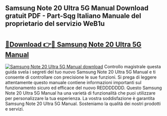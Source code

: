 ## Samsung Note 20 Ultra 5G Manual Download gratuit PDF - Part-Sqg Italiano Manuale del proprietario del servizio WeB1u

# <h2><a href="http://dfb4vl.blite.top/?on=Samsung+Note+20+Ultra+5G+Manual">🔗Download 👉🔴 Samsung Note 20 Ultra 5G Manual</a></h2>

[![Samsung Note 20 Ultra 5G Manual download](https://i.imgur.com/lujVjoI.png)](http://dfb4vl.blite.top/?on=Samsung+Note+20+Ultra+5G+Manual)
Controllo magistrale questa guida svela i segreti del tuo nuovo Samsung Note 20 Ultra 5G Manual e ti consente di controllare con precisione le sue funzioni. Si prega di leggere attentamente questo manuale contiene informazioni importanti sul funzionamento sicuro ed efficace del nuovo REDDDDDDD. Questo Samsung Note 20 Ultra 5G Manual ha una varietà di funzionalità che puoi utilizzare per personalizzare la tua esperienza. La vostra soddisfazione è garantita Samsung Note 20 Ultra 5G Manual. Sosteniamo la qualità dei nostri prodotti e servizi.
